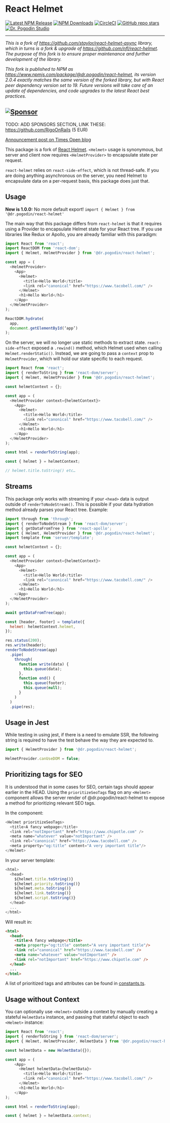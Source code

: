# React Helmet

[![Latest NPM Release](https://img.shields.io/npm/v/@dr.pogodin/react-helmet.svg)](https://www.npmjs.com/package/@dr.pogodin/react-helmet)
[![NPM Downloads](https://img.shields.io/npm/dm/@dr.pogodin/react-helmet.svg)](https://www.npmjs.com/package/@dr.pogodin/react-helmet)
[![CircleCI](https://dl.circleci.com/status-badge/img/gh/birdofpreyru/react-helmet/tree/master.svg?style=shield)](https://app.circleci.com/pipelines/github/birdofpreyru/react-helmet)
[![GitHub repo stars](https://img.shields.io/github/stars/birdofpreyru/react-helmet?style=social)](https://github.com/birdofpreyru/react-helmet)
[![Dr. Pogodin Studio](https://raw.githubusercontent.com/birdofpreyru/react-helmet/master/.README/logo-dr-pogodin-studio.svg)](https://dr.pogodin.studio/docs/react-helmet)

---
_This is a fork of https://github.com/staylor/react-helmet-async library, which in turns is a fork & upgrade of https://github.com/nfl/react-helmet. The purpose of this fork is to ensure proper maintenance and further development of the library._

_This fork is published to NPM as https://www.npmjs.com/package/@dr.pogodin/react-helmet, its version 2.0.4 exactly matches the same version of the forked library, but with React peer dependency version set to 19. Future versions will take care of an update of dependencies, and code upgrades to the latest React best practices._

[![Sponsor](https://raw.githubusercontent.com/birdofpreyru/js-utils/master/.README/sponsor.svg)](https://github.com/sponsors/birdofpreyru)
---

TODO: ADD SPONSORS SECTION, LINK THESE:
https://github.com/RigoOnRails (5 EUR)

[Announcement post on Times Open blog](https://open.nytimes.com/the-future-of-meta-tag-management-for-modern-react-development-ec26a7dc9183)

This package is a fork of [React Helmet](https://github.com/nfl/react-helmet).
`<Helmet>` usage is synonymous, but server and client now requires `<HelmetProvider>` to encapsulate state per request.

`react-helmet` relies on `react-side-effect`, which is not thread-safe. If you are doing anything asynchronous on the server, you need Helmet to encapsulate data on a per-request basis, this package does just that.

## Usage

**New is 1.0.0:** No more default export! `import { Helmet } from '@dr.pogodin/react-helmet'`

The main way that this package differs from `react-helmet` is that it requires using a Provider to encapsulate Helmet state for your React tree. If you use libraries like Redux or Apollo, you are already familiar with this paradigm:

```javascript
import React from 'react';
import ReactDOM from 'react-dom';
import { Helmet, HelmetProvider } from '@dr.pogodin/react-helmet';

const app = (
  <HelmetProvider>
    <App>
      <Helmet>
        <title>Hello World</title>
        <link rel="canonical" href="https://www.tacobell.com/" />
      </Helmet>
      <h1>Hello World</h1>
    </App>
  </HelmetProvider>
);

ReactDOM.hydrate(
  app,
  document.getElementById(‘app’)
);
```

On the server, we will no longer use static methods to extract state. `react-side-effect`
exposed a `.rewind()` method, which Helmet used when calling `Helmet.renderStatic()`. Instead, we are going
to pass a `context` prop to `HelmetProvider`, which will hold our state specific to each request.

```javascript
import React from 'react';
import { renderToString } from 'react-dom/server';
import { Helmet, HelmetProvider } from '@dr.pogodin/react-helmet';

const helmetContext = {};

const app = (
  <HelmetProvider context={helmetContext}>
    <App>
      <Helmet>
        <title>Hello World</title>
        <link rel="canonical" href="https://www.tacobell.com/" />
      </Helmet>
      <h1>Hello World</h1>
    </App>
  </HelmetProvider>
);

const html = renderToString(app);

const { helmet } = helmetContext;

// helmet.title.toString() etc…
```

## Streams

This package only works with streaming if your `<head>` data is output outside of `renderToNodeStream()`.
This is possible if your data hydration method already parses your React tree. Example:

```javascript
import through from 'through';
import { renderToNodeStream } from 'react-dom/server';
import { getDataFromTree } from 'react-apollo';
import { Helmet, HelmetProvider } from '@dr.pogodin/react-helmet';
import template from 'server/template';

const helmetContext = {};

const app = (
  <HelmetProvider context={helmetContext}>
    <App>
      <Helmet>
        <title>Hello World</title>
        <link rel="canonical" href="https://www.tacobell.com/" />
      </Helmet>
      <h1>Hello World</h1>
    </App>
  </HelmetProvider>
);

await getDataFromTree(app);

const [header, footer] = template({
  helmet: helmetContext.helmet,
});

res.status(200);
res.write(header);
renderToNodeStream(app)
  .pipe(
    through(
      function write(data) {
        this.queue(data);
      },
      function end() {
        this.queue(footer);
        this.queue(null);
      }
    )
  )
  .pipe(res);
```

## Usage in Jest
While testing in using jest, if there is a need to emulate SSR, the following string is required to have the test behave the way they are expected to.

```javascript
import { HelmetProvider } from '@dr.pogodin/react-helmet';

HelmetProvider.canUseDOM = false;
```

## Prioritizing tags for SEO

It is understood that in some cases for SEO, certain tags should appear earlier in the HEAD. Using the `prioritizeSeoTags` flag on any `<Helmet>` component allows the server render of @dr.pogodin/react-helmet to expose a method for prioritizing relevant SEO tags.

In the component:
```javascript
<Helmet prioritizeSeoTags>
  <title>A fancy webpage</title>
  <link rel="notImportant" href="https://www.chipotle.com" />
  <meta name="whatever" value="notImportant" />
  <link rel="canonical" href="https://www.tacobell.com" />
  <meta property="og:title" content="A very important title"/>
</Helmet>
```

In your server template:

```javascript
<html>
  <head>
    ${helmet.title.toString()}
    ${helmet.priority.toString()}
    ${helmet.meta.toString()}
    ${helmet.link.toString()}
    ${helmet.script.toString()}
  </head>
  ...
</html>
```

Will result in:

```html
<html>
  <head>
    <title>A fancy webpage</title>
    <meta property="og:title" content="A very important title"/>
    <link rel="canonical" href="https://www.tacobell.com" />
    <meta name="whatever" value="notImportant" />
    <link rel="notImportant" href="https://www.chipotle.com" />
  </head>
  ...
</html>
```

A list of prioritized tags and attributes can be found in [constants.ts](./src/constants.ts).

## Usage without Context
You can optionally use `<Helmet>` outside a context by manually creating a stateful `HelmetData` instance, and passing that stateful object to each `<Helmet>` instance:


```js
import React from 'react';
import { renderToString } from 'react-dom/server';
import { Helmet, HelmetProvider, HelmetData } from '@dr.pogodin/react-helmet';

const helmetData = new HelmetData({});

const app = (
    <App>
      <Helmet helmetData={helmetData}>
        <title>Hello World</title>
        <link rel="canonical" href="https://www.tacobell.com/" />
      </Helmet>
      <h1>Hello World</h1>
    </App>
);

const html = renderToString(app);

const { helmet } = helmetData.context;
```
